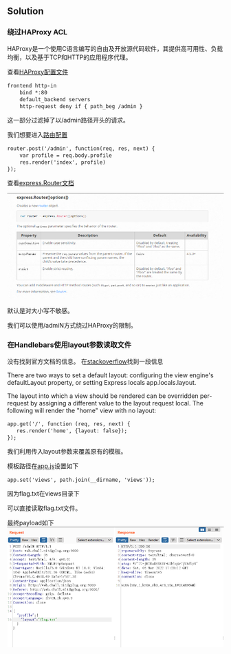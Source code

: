 ## Solution

### 绕过HAProxy ACL
HAProxy是一个使用C语言编写的自由及开放源代码软件，其提供高可用性、负载均衡，以及基于TCP和HTTP的应用程序代理。

查看[HAProxy配置文件](chall/haproxy.cfg)
```
frontend http-in
    bind *:80
    default_backend servers
    http-request deny if { path_beg /admin }
```
这一部分过滤掉了以/admin路径开头的请求。

我们想要进入[路由配置](chall/routes/main.js)
```
router.post('/admin', function(req, res, next) {
	var profile = req.body.profile
 	res.render('index', profile)
});
```
查看[express.Router文档](https://expressjs.com/zh-cn/api.html#express.router)

![](whoami/whoami0.png)

默认是对大小写不敏感。

我们可以使用/admiN方式绕过HAProxy的限制。

### 在Handlebars使用layout参数读取文件

没有找到官方文档的信息。
在[stackoverflow](https://stackoverflow.com/questions/26871522/how-to-change-default-layout-in-express-using-handlebars)找到一段信息


There are two ways to set a default layout: configuring the view engine's defaultLayout property, or setting Express locals app.locals.layout.

The layout into which a view should be rendered can be overridden per-request by assigning a different value to the layout request local. The following will render the "home" view with no layout:
```
app.get('/', function (req, res, next) {
   res.render('home', {layout: false});
});
```

我们利用传入layout参数来覆盖原有的模板。

模板路径在[app.js](chall/app.js)设置如下
```
app.set('views', path.join(__dirname, 'views'));
```
因为flag.txt在views目录下

可以直接读取flag.txt文件。

最终payload如下
![](whoami/whoami1.png)